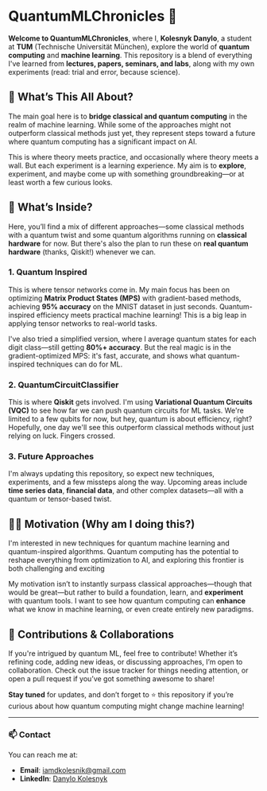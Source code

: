 # QuantumMLChronicles 🚀

**Welcome to QuantumMLChronicles**, where I, **Kolesnyk Danylo**, a student at **TUM** (Technische Universität München), explore the world of **quantum computing** and **machine learning**. This repository is a blend of everything I've learned from **lectures, papers, seminars, and labs**, along with my own experiments (read: trial and error, because science).

## 🌌 What’s This All About?

The main goal here is to **bridge classical and quantum computing** in the realm of machine learning. While some of the approaches might not outperform classical methods just yet, they represent steps toward a future where quantum computing has a significant impact on AI.

This is where theory meets practice, and occasionally where theory meets a wall. But each experiment is a learning experience. My aim is to **explore**, experiment, and maybe come up with something groundbreaking—or at least worth a few curious looks.

## 🔬 What’s Inside?

Here, you’ll find a mix of different approaches—some classical methods with a quantum twist and some quantum algorithms running on **classical hardware** for now. But there's also the plan to run these on **real quantum hardware** (thanks, Qiskit!) whenever we can.

### 1. **Quantum Inspired**

This is where tensor networks come in. My main focus has been on optimizing **Matrix Product States (MPS)** with gradient-based methods, achieving **95% accuracy** on the MNIST dataset in just seconds. Quantum-inspired efficiency meets practical machine learning! This is a big leap in applying tensor networks to real-world tasks.

I've also tried a simplified version, where I average quantum states for each digit class—still getting **80%+ accuracy**. But the real magic is in the gradient-optimized MPS: it's fast, accurate, and shows what quantum-inspired techniques can do for ML.

### 2. **QuantumCircuitClassifier**

This is where **Qiskit** gets involved. I'm using **Variational Quantum Circuits (VQC)** to see how far we can push quantum circuits for ML tasks. We're limited to a few qubits for now, but hey, quantum is about efficiency, right? Hopefully, one day we'll see this outperform classical methods without just relying on luck. Fingers crossed.

### 3. **Future Approaches**

I'm always updating this repository, so expect new techniques, experiments, and a few missteps along the way. Upcoming areas include **time series data**, **financial data**, and other complex datasets—all with a quantum or tensor-based twist.

## 🧑‍🎓 Motivation (Why am I doing this?)

I'm interested in new techniques for quantum machine learning and quantum-inspired algorithms. Quantum computing has the potential to reshape everything from optimization to AI, and exploring this frontier is both challenging and exciting

My motivation isn’t to instantly surpass classical approaches—though that would be great—but rather to build a foundation, learn, and **experiment** with quantum tools. I want to see how quantum computing can **enhance** what we know in machine learning, or even create entirely new paradigms.

## 🤝 Contributions & Collaborations

If you're intrigued by quantum ML, feel free to contribute! Whether it’s refining code, adding new ideas, or discussing approaches, I’m open to collaboration. Check out the issue tracker for things needing attention, or open a pull request if you’ve got something awesome to share!

**Stay tuned** for updates, and don’t forget to ⭐ this repository if you’re curious about how quantum computing might change machine learning!

---

### 📫 Contact

You can reach me at:

- **Email**: [iamdkolesnik@gmail.com](mailto\:iamdkolesnik@gmail.com)
- **LinkedIn**: [Danylo Kolesnyk](https://www.linkedin.com/in/danylokolesnyk)

